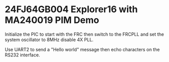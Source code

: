 # 24FJ64GB004 Explorer16 with MA240019 PIM Demo

Initialize the PIC to start with the FRC then switch to the FRCPLL and set the system oscillator to 8MHz disable 4X PLL.

Use UART2 to send a "Hello world" message then echo characters on the RS232 interface. 